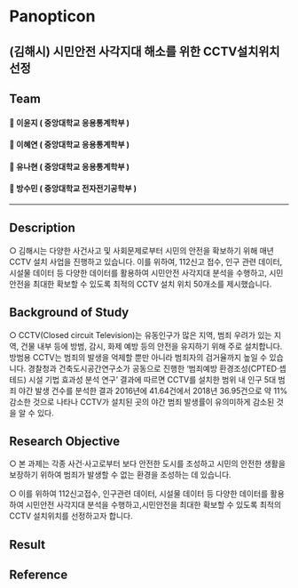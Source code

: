 # Panopticon
## (김해시) 시민안전 사각지대 해소를 위한 CCTV설치위치 선정
## Team
#### 👵 이윤지 ( 중앙대학교 응용통계학부 )
#### 👵 이혜연 ( 중앙대학교 응용통계학부 )
#### 👵 유나현 ( 중앙대학교 응용통계학부 )
#### 👴 방수민 ( 중앙대학교 전자전기공학부 )
-----------------------
## Description
○ 김해시는 다양한 사건사고 및 사회문제로부터 시민의 안전을 확보하기 위해 매년 CCTV 설치 사업을 진행하고 있습니다.
이를 위하여, 112신고 접수, 인구 관련 데이터, 시설물 데이터 등 다양한 데이터를 활용하여 시민안전 사각지대 분석을 수행하고, 시민안전을 최대한 확보할 수 있도록 최적의 CCTV 설치 위치 50개소를 제시했습니다.

## Background of Study
○ CCTV(Closed circuit Television)는 유동인구가 많은 지역, 범죄 우려가 있는 지역, 건물 내부 등에 방범, 감시, 화제 예방 등의 안전을 유지하기 위해 주로 설치합니다. 방범용 CCTV는 범죄의 발생을 억제할 뿐만 아니라 범죄자의 검거율까지 높일 수 있습니다. 경찰청과 건축도시공간연구소가 공동으로 진행한 ‘범죄예방 환경조성(CPTED·셉테드) 시설 기법 효과성 분석 연구’ 결과에 따르면 CCTV를 설치한 범위 내 인구 5대 범죄 야간 발생 건수를 분석한 결과 2016년에 41.64건에서 2018년 36.95건으로 약 11% 감소한 것으로 나타나 CCTV가 설치된 곳의 야간 범죄 발생률이 유의미하게 감소된 것을 알 수 있다. 

## Research Objective
○ 본 과제는 각종 사건‧사고로부터 보다 안전한 도시를 조성하고 시민의 안전한 생활을 보장하기 위하여 범죄가 발생할 수 없는 환경을 조성하는 데 있습니다.

○ 이를 위하여 112신고접수, 인구관련 데이터, 시설물 데이터 등 다양한 데이터를 활용하여 시민안전 사각지대 분석을 수행하고,시민안전을 최대한 확보할 수 있도록 최적의 CCTV 설치위치를 선정하고자 합니다.
## Result
## Reference
